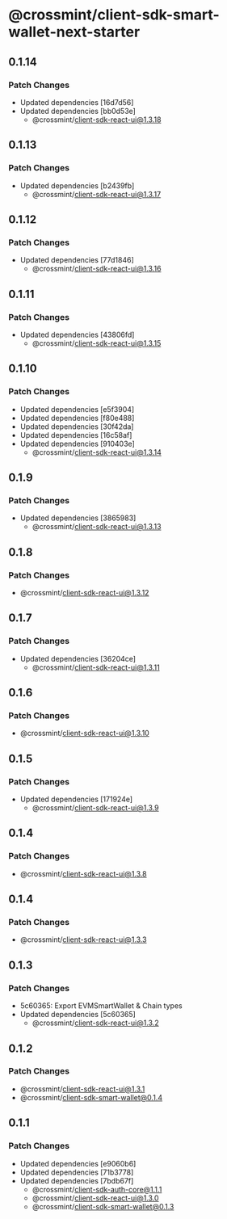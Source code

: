 # @crossmint/client-sdk-smart-wallet-next-starter

## 0.1.14

### Patch Changes

-   Updated dependencies [16d7d56]
-   Updated dependencies [bb0d53e]
    -   @crossmint/client-sdk-react-ui@1.3.18

## 0.1.13

### Patch Changes

-   Updated dependencies [b2439fb]
    -   @crossmint/client-sdk-react-ui@1.3.17

## 0.1.12

### Patch Changes

-   Updated dependencies [77d1846]
    -   @crossmint/client-sdk-react-ui@1.3.16

## 0.1.11

### Patch Changes

-   Updated dependencies [43806fd]
    -   @crossmint/client-sdk-react-ui@1.3.15

## 0.1.10

### Patch Changes

-   Updated dependencies [e5f3904]
-   Updated dependencies [f80e488]
-   Updated dependencies [30f42da]
-   Updated dependencies [16c58af]
-   Updated dependencies [910403e]
    -   @crossmint/client-sdk-react-ui@1.3.14

## 0.1.9

### Patch Changes

-   Updated dependencies [3865983]
    -   @crossmint/client-sdk-react-ui@1.3.13

## 0.1.8

### Patch Changes

-   @crossmint/client-sdk-react-ui@1.3.12

## 0.1.7

### Patch Changes

-   Updated dependencies [36204ce]
    -   @crossmint/client-sdk-react-ui@1.3.11

## 0.1.6

### Patch Changes

-   @crossmint/client-sdk-react-ui@1.3.10

## 0.1.5

### Patch Changes

-   Updated dependencies [171924e]
    -   @crossmint/client-sdk-react-ui@1.3.9

## 0.1.4

### Patch Changes

-   @crossmint/client-sdk-react-ui@1.3.8

## 0.1.4

### Patch Changes

-   @crossmint/client-sdk-react-ui@1.3.3

## 0.1.3

### Patch Changes

-   5c60365: Export EVMSmartWallet & Chain types
-   Updated dependencies [5c60365]
    -   @crossmint/client-sdk-react-ui@1.3.2

## 0.1.2

### Patch Changes

-   @crossmint/client-sdk-react-ui@1.3.1
-   @crossmint/client-sdk-smart-wallet@0.1.4

## 0.1.1

### Patch Changes

-   Updated dependencies [e9060b6]
-   Updated dependencies [71b3778]
-   Updated dependencies [7bdb67f]
    -   @crossmint/client-sdk-auth-core@1.1.1
    -   @crossmint/client-sdk-react-ui@1.3.0
    -   @crossmint/client-sdk-smart-wallet@0.1.3
